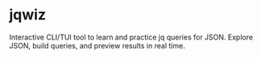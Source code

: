 # jqwiz
Interactive CLI/TUI tool to learn and practice jq queries for JSON. Explore JSON, build queries, and preview results in real time.
